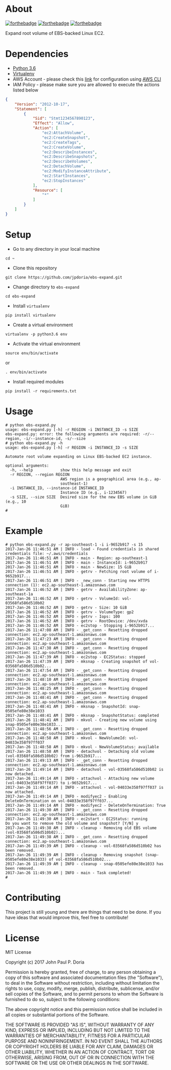 # About

[![forthebadge](http://forthebadge.com/images/badges/built-with-love.svg)](http://forthebadge.com)
[![forthebadge](http://forthebadge.com/images/badges/powered-by-electricity.svg)](http://forthebadge.com)
[![forthebadge](http://forthebadge.com/images/badges/kinda-sfw.svg)](http://forthebadge.com)

Expand root volume of EBS-backed Linux EC2.

# Dependencies

- [Python 3.6](https://www.python.org/downloads/)
- [Virtualenv](https://virtualenv.pypa.io/en/stable/installation/)
- AWS Account - please check this [link](http://docs.aws.amazon.com/cli/latest/userguide/cli-chap-getting-started.html#cli-quick-configuration) for configuration using [AWS CLI](https://aws.amazon.com/cli/)
- IAM Policy - please make sure you are allowed to execute the actions listed below

```json
{
    "Version": "2012-10-17",
    "Statement": [
        {
            "Sid": "Stmt1234567890123",
            "Effect": "Allow",
            "Action": [
                "ec2:AttachVolume",
                "ec2:CreateSnapshot",
                "ec2:CreateTags",
                "ec2:CreateVolume",
                "ec2:DescribeInstances",
                "ec2:DescribeSnapshots",
                "ec2:DescribeVolumes",
                "ec2:DetachVolume",
                "ec2:ModifyInstanceAttribute",
                "ec2:StartInstances",
                "ec2:StopInstances"
            ],
            "Resource": [
                "*"
            ]
        }
    ]
}
```

# Setup

- Go to any directory in your local machine

```
cd ~
```

- Clone this repository

```
git clone https://github.com/jpdoria/ebs-expand.git
```

- Change directory to `ebs-expand`

```
cd ebs-expand
```

- Install `virtualenv`

```
pip install virtualenv
```

- Create a virtual environment

```
virtualenv -p python3.6 env
```

- Activate the virtual environment

```
source env/bin/activate
```

or

```
. env/bin/activate
```

- Install required modules

```
pip install -r requirements.txt
```

# Usage

```
# python ebs-expand.py
usage: ebs-expand.py [-h] -r REGION -i INSTANCE_ID -s SIZE
ebs-expand.py: error: the following arguments are required: -r/--region, -i/--instance-id, -s/--size
# python ebs-expand.py -h
usage: ebs-expand.py [-h] -r REGION -i INSTANCE_ID -s SIZE

Automate root volume expanding on Linux EBS-backed EC2 instance.

optional arguments:
  -h, --help            show this help message and exit
  -r REGION, --region REGION
                        AWS region is a geographical area (e.g., ap-
                        southeast-1)
  -i INSTANCE_ID, --instance-id INSTANCE_ID
                        Instance ID (e.g., i-1234567)
  -s SIZE, --size SIZE  Desired size for the new EBS volume in GiB (e.g., 10
                        GiB)
#
```

# Example

```
# python ebs-expand.py -r ap-southeast-1 -i i-9652b917 -s 15
2017-Jan-26 11:46:51 AM | INFO - load - Found credentials in shared credentials file: ~/.aws/credentials
2017-Jan-26 11:46:51 AM | INFO - main - Region: ap-southeast-1
2017-Jan-26 11:46:51 AM | INFO - main - InstanceId: i-9652b917
2017-Jan-26 11:46:51 AM | INFO - main - NewSize: 15 GiB
2017-Jan-26 11:46:51 AM | INFO - getrv - Fetching root volume of i-9652b917...
2017-Jan-26 11:46:51 AM | INFO - _new_conn - Starting new HTTPS connection (1): ec2.ap-southeast-1.amazonaws.com
2017-Jan-26 11:46:52 AM | INFO - getrv - AvailabilityZone: ap-southeast-1a
2017-Jan-26 11:46:52 AM | INFO - getrv - VolumeId: vol-03568fa586d510b02
2017-Jan-26 11:46:52 AM | INFO - getrv - Size: 10 GiB
2017-Jan-26 11:46:52 AM | INFO - getrv - VolumeType: gp2
2017-Jan-26 11:46:52 AM | INFO - getrv - Iops: 100
2017-Jan-26 11:46:52 AM | INFO - getrv - RootDevice: /dev/xvda
2017-Jan-26 11:46:52 AM | INFO - ec2stop - Stopping i-9652b917...
2017-Jan-26 11:47:08 AM | INFO - _get_conn - Resetting dropped connection: ec2.ap-southeast-1.amazonaws.com
2017-Jan-26 11:47:23 AM | INFO - _get_conn - Resetting dropped connection: ec2.ap-southeast-1.amazonaws.com
2017-Jan-26 11:47:38 AM | INFO - _get_conn - Resetting dropped connection: ec2.ap-southeast-1.amazonaws.com
2017-Jan-26 11:47:39 AM | INFO - ec2stop - EC2Status: stopped
2017-Jan-26 11:47:39 AM | INFO - mksnap - Creating snapshot of vol-03568fa586d510b02...
2017-Jan-26 11:47:54 AM | INFO - _get_conn - Resetting dropped connection: ec2.ap-southeast-1.amazonaws.com
2017-Jan-26 11:48:10 AM | INFO - _get_conn - Resetting dropped connection: ec2.ap-southeast-1.amazonaws.com
2017-Jan-26 11:48:25 AM | INFO - _get_conn - Resetting dropped connection: ec2.ap-southeast-1.amazonaws.com
2017-Jan-26 11:48:41 AM | INFO - _get_conn - Resetting dropped connection: ec2.ap-southeast-1.amazonaws.com
2017-Jan-26 11:48:41 AM | INFO - mksnap - SnapshotId: snap-0505efe80e38e1033
2017-Jan-26 11:48:41 AM | INFO - mksnap - SnapshotStatus: completed
2017-Jan-26 11:48:41 AM | INFO - mkvol - Creating new volume using snap-0505efe80e38e1033...
2017-Jan-26 11:48:56 AM | INFO - _get_conn - Resetting dropped connection: ec2.ap-southeast-1.amazonaws.com
2017-Jan-26 11:48:58 AM | INFO - mkvol - NewVolumeId: vol-04033e358f97ff037
2017-Jan-26 11:48:58 AM | INFO - mkvol - NewVolumeStatus: available
2017-Jan-26 11:48:58 AM | INFO - detachvol - Detaching old volume (vol-03568fa586d510b02) from i-9652b917...
2017-Jan-26 11:49:13 AM | INFO - _get_conn - Resetting dropped connection: ec2.ap-southeast-1.amazonaws.com
2017-Jan-26 11:49:14 AM | INFO - detachvol - vol-03568fa586d510b02 is now detached.
2017-Jan-26 11:49:14 AM | INFO - attachvol - Attaching new volume (vol-04033e358f97ff037) to i-9652b917...
2017-Jan-26 11:49:14 AM | INFO - attachvol - vol-04033e358f97ff037 is now attached.
2017-Jan-26 11:49:14 AM | INFO - modifyec2 - Enabling DeleteOnTermination on vol-04033e358f97ff037...
2017-Jan-26 11:49:14 AM | INFO - modifyec2 - DeleteOnTermination: True
2017-Jan-26 11:49:30 AM | INFO - _get_conn - Resetting dropped connection: ec2.ap-southeast-1.amazonaws.com
2017-Jan-26 11:49:30 AM | INFO - ec2start - EC2Status: running
Do you want to remove the old volume and snapshot? [Y/N] y
2017-Jan-26 11:49:38 AM | INFO - cleanup - Removing old EBS volume (vol-03568fa586d510b02)...
2017-Jan-26 11:49:38 AM | INFO - _get_conn - Resetting dropped connection: ec2.ap-southeast-1.amazonaws.com
2017-Jan-26 11:49:39 AM | INFO - cleanup - vol-03568fa586d510b02 has been removed.
2017-Jan-26 11:49:39 AM | INFO - cleanup - Removing snapshot (snap-0505efe80e38e1033) of vol-03568fa586d510b02...
2017-Jan-26 11:49:39 AM | INFO - cleanup - snap-0505efe80e38e1033 has been removed.
2017-Jan-26 11:49:39 AM | INFO - main - Task completed!
#
```

# Contributing

This project is still young and there are things that need to be done. If you have ideas that would improve this, feel free to contribute!

# License

MIT License

Copyright (c) 2017 John Paul P. Doria

Permission is hereby granted, free of charge, to any person obtaining a copy
of this software and associated documentation files (the "Software"), to deal
in the Software without restriction, including without limitation the rights
to use, copy, modify, merge, publish, distribute, sublicense, and/or sell
copies of the Software, and to permit persons to whom the Software is
furnished to do so, subject to the following conditions:

The above copyright notice and this permission notice shall be included in all
copies or substantial portions of the Software.

THE SOFTWARE IS PROVIDED "AS IS", WITHOUT WARRANTY OF ANY KIND, EXPRESS OR
IMPLIED, INCLUDING BUT NOT LIMITED TO THE WARRANTIES OF MERCHANTABILITY,
FITNESS FOR A PARTICULAR PURPOSE AND NONINFRINGEMENT. IN NO EVENT SHALL THE
AUTHORS OR COPYRIGHT HOLDERS BE LIABLE FOR ANY CLAIM, DAMAGES OR OTHER
LIABILITY, WHETHER IN AN ACTION OF CONTRACT, TORT OR OTHERWISE, ARISING FROM,
OUT OF OR IN CONNECTION WITH THE SOFTWARE OR THE USE OR OTHER DEALINGS IN THE
SOFTWARE.